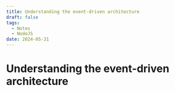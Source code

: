 ```yaml
---
title: Understanding the event-driven architecture
draft: false
tags:
  - Notes
  - NodeJS
date: 2024-05-31
---
```

# Understanding the event-driven architecture


